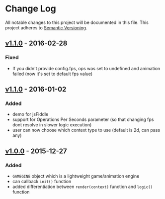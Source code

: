 # Change Log
All notable changes to this project will be documented in this file.
This project adheres to [Semantic Versioning](http://semver.org/).

## [v1.1.0](https://github.com/ajakubo1/gamegine/compare/v1.1.0...v1.1.1) - 2016-02-28

### Fixed
- If you didn't provide config.fps, ops was set to undefined and animation failed (now it's set to default fps value)

## [v1.1.0](https://github.com/ajakubo1/gamegine/compare/v1.0.0...v1.1.0) - 2016-01-02

### Added
- demo for jsFiddle
- support for Operations Per Seconds parameter (so that changing fps dont resolve in slower logic execution)
- user can now choose which context type to use (default is 2d, can pass any)

## [v1.0.0](https://github.com/ajakubo1/gamegine/releases/tag/v1.0.0) - 2015-12-27

### Added
- ``GAMEGINE`` object which is a lightweight game/animation engine
- can callback ``init()`` function
- added differentiation between ``render(context)`` function and ``logic()`` function